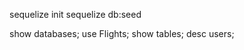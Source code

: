 
<!-- sequelite -->
sequelize init 
sequelize db:seed
<!-- db  -->
show databases;
use Flights;
show tables;
desc users;